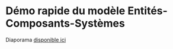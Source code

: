 # Démo rapide du modèle Entités-Composants-Systèmes

Diaporama [disponible ici](https://docs.google.com/presentation/d/1jSlQ9ooqT3rKxkyxSnb1qv11KSB12UmWzbDKWFPtzW8/edit?usp=sharing)
